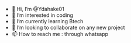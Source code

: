 - 👋 Hi, I’m @Ydahake01
- 👀 I’m interested in coding
- 🌱 I’m currently learning Btech
- 💞️ I’m looking to collaborate on any new project
- 📫 How to reach me : through whatsapp

<!---
Ydahake01/Ydahake01 is a ✨ special ✨ repository because its `README.md` (this file) appears on your GitHub profile.
You can click the Preview link to take a look at your changes.
--->
